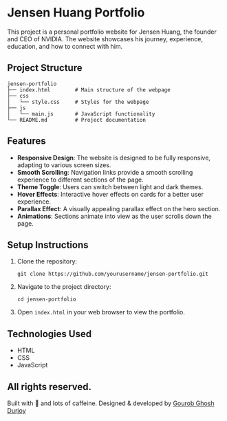# Jensen Huang Portfolio

This project is a personal portfolio website for Jensen Huang, the founder and CEO of NVIDIA. The website showcases his journey, experience, education, and how to connect with him.

## Project Structure

```
jensen-portfolio
├── index.html        # Main structure of the webpage
├── css
│   └── style.css     # Styles for the webpage
├── js
│   └── main.js       # JavaScript functionality
└── README.md         # Project documentation
```

## Features

- **Responsive Design**: The website is designed to be fully responsive, adapting to various screen sizes.
- **Smooth Scrolling**: Navigation links provide a smooth scrolling experience to different sections of the page.
- **Theme Toggle**: Users can switch between light and dark themes.
- **Hover Effects**: Interactive hover effects on cards for a better user experience.
- **Parallax Effect**: A visually appealing parallax effect on the hero section.
- **Animations**: Sections animate into view as the user scrolls down the page.

## Setup Instructions

1. Clone the repository:
   ```
   git clone https://github.com/yourusername/jensen-portfolio.git
   ```
2. Navigate to the project directory:
   ```
   cd jensen-portfolio
   ```
3. Open `index.html` in your web browser to view the portfolio.

## Technologies Used

- HTML
- CSS
- JavaScript



## All rights reserved.

Built with 💚 and lots of caffeine.
Designed & developed by [Gourob Ghosh Durjoy](https://www.linkedin.com/in/iamggd/)
